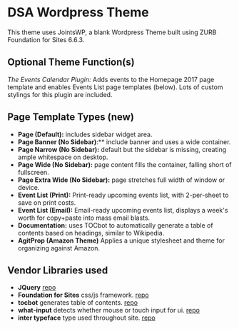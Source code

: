 # DSA Wordpress Theme

This theme uses JointsWP, a blank Wordpress Theme built using ZURB Foundation for Sites 6.6.3.

## Optional Theme Function(s)
*The Events Calendar Plugin:* Adds events to the Homepage 2017 page template and enables Events List page templates (below). Lots of custom stylings for this plugin are included.

## Page Template Types (new)
* **Page (Default):** includes sidebar widget area.
* **Page Banner (No Sidebar)**:** include banner and uses a wide container.
* **Page Narrow (No Sidebar):** default but the sidebar is missing, creating ample whitespace on desktop.
* **Page Wide (No Sidebar):** page content fills the container, falling short of fullscreen.
* **Page Extra Wide (No Sidebar):** page stretches full width of window or device.
* **Event List (Print):** Print-ready upcoming events list, with 2-per-sheet to save on print costs.
* **Event List (Email):** Email-ready upcoming events list, displays a week's worth for copy+paste into mass email blasts.
* **Documentation:** uses TOCbot to automatically generate a table of contents based on headings, similar to Wikipedia.
* **AgitProp (Amazon Theme)** Applies a unique stylesheet and theme for organizing against Amazon.

## Vendor Libraries used
* **JQuery** [repo](https://github.com/jquery/jquery)
* **Foundation for Sites** css/js framework. [repo](https://github.com/foundation/foundation-sites)
* **tocbot** generates table of contents. [repo](https://github.com/tscanlin/tocbot)
* **what-input** detects whether mouse or touch input for ui. [repo](https://github.com/ten1seven/what-input)
* **inter typeface** type used throughout site. [repo](https://github.com/rsms/inter)